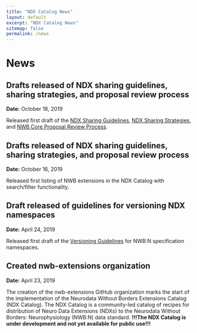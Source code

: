 ```yaml
---
title: "NDX Catalog News"
layout: default
excerpt: "NDX Catalog News"
sitemap: false
permalink: /news
---
```


# News

## Drafts released of NDX sharing guidelines, sharing strategies, and proposal review process
**Date:** October 18, 2019

Released first draft of the <a href="{{ site.url }}{{ site.baseurl }}/sharing_guidelines">NDX Sharing Guidelines</a>, <a href="{{ site.url }}{{ site.baseurl }}/sharing_strategies">NDX Sharing Strategies</a>, and <a href="{{ site.url }}{{ site.baseurl }}/proposal_review">NWB Core Proposal Review Process</a>.

## Drafts released of NDX sharing guidelines, sharing strategies, and proposal review process
**Date:** October 16, 2019

Released first listing of NWB extensions in the NDX Catalog with search/filter functionality.

## Draft released of guidelines for versioning NDX namespaces
**Date:** April 24, 2019

Released first draft of the <a href="{{ site.url }}{{ site.baseurl }}/versioning_guidelines">Versioning Guidelines</a> for NWB:N specification namespaces.


## Created nwb-extensions organization
**Date:** April 23, 2019

The creation of the nwb-extensions GitHub organization marks the start of the implementation of the Neurodata Without Borders Extensions Catalog (NDX Catalog). The NDX Catalog is a community-led catalog of recipes for distribution of Neuro Data Extensions (NDXs) to the Neurodata Without Borders: Neurophysiology (NWB:N) data standard. **!!!The NDX Catalog is under development and not yet available for public use!!!**
